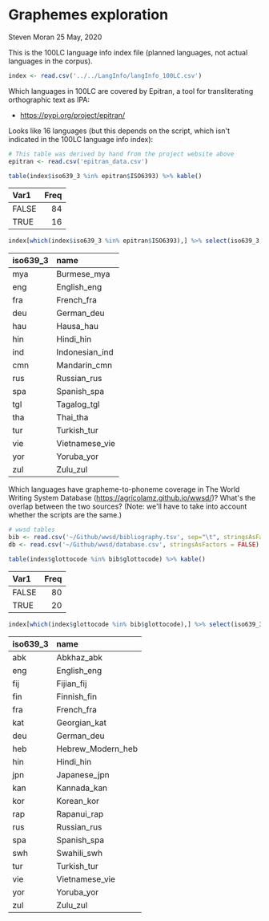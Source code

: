 Graphemes exploration
================
Steven Moran
25 May, 2020

This is the 100LC language info index file (planned languages, not actual languages in the corpus).

``` r
index <- read.csv('../../LangInfo/langInfo_100LC.csv')
```

Which languages in 100LC are covered by Epitran, a tool for transliterating orthographic text as IPA:

-   <https://pypi.org/project/epitran/>

Looks like 16 languages (but this depends on the script, which isn't indicated in the 100LC language info index):

``` r
# This table was derived by hand from the project website above
epitran <- read.csv('epitran_data.csv')

table(index$iso639_3 %in% epitran$ISO6393) %>% kable()
```

| Var1  |  Freq|
|:------|-----:|
| FALSE |    84|
| TRUE  |    16|

``` r
index[which(index$iso639_3 %in% epitran$ISO6393),] %>% select(iso639_3, name) %>% arrange(name) %>% kable()
```

| iso639\_3 | name            |
|:----------|:----------------|
| mya       | Burmese\_mya    |
| eng       | English\_eng    |
| fra       | French\_fra     |
| deu       | German\_deu     |
| hau       | Hausa\_hau      |
| hin       | Hindi\_hin      |
| ind       | Indonesian\_ind |
| cmn       | Mandarin\_cmn   |
| rus       | Russian\_rus    |
| spa       | Spanish\_spa    |
| tgl       | Tagalog\_tgl    |
| tha       | Thai\_tha       |
| tur       | Turkish\_tur    |
| vie       | Vietnamese\_vie |
| yor       | Yoruba\_yor     |
| zul       | Zulu\_zul       |

Which languages have grapheme-to-phoneme coverage in The World Writing System Database (<https://agricolamz.github.io/wwsd/>)? What's the overlap between the two sources? (Note: we'll have to take into account whether the scripts are the same.)

``` r
# wwsd tables
bib <- read.csv('~/Github/wwsd/bibliography.tsv', sep="\t", stringsAsFactors = FALSE)
db <- read.csv('~/Github/wwsd/database.csv', stringsAsFactors = FALSE)

table(index$glottocode %in% bib$glottocode) %>% kable()
```

| Var1  |  Freq|
|:------|-----:|
| FALSE |    80|
| TRUE  |    20|

``` r
index[which(index$glottocode %in% bib$glottocode),] %>% select(iso639_3, name)  %>% arrange(name) %>% kable()
```

| iso639\_3 | name                |
|:----------|:--------------------|
| abk       | Abkhaz\_abk         |
| eng       | English\_eng        |
| fij       | Fijian\_fij         |
| fin       | Finnish\_fin        |
| fra       | French\_fra         |
| kat       | Georgian\_kat       |
| deu       | German\_deu         |
| heb       | Hebrew\_Modern\_heb |
| hin       | Hindi\_hin          |
| jpn       | Japanese\_jpn       |
| kan       | Kannada\_kan        |
| kor       | Korean\_kor         |
| rap       | Rapanui\_rap        |
| rus       | Russian\_rus        |
| spa       | Spanish\_spa        |
| swh       | Swahili\_swh        |
| tur       | Turkish\_tur        |
| vie       | Vietnamese\_vie     |
| yor       | Yoruba\_yor         |
| zul       | Zulu\_zul           |
